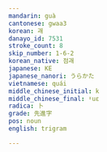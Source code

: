 ```yaml
---
mandarin: guà
cantonese: gwaa3
korean: 괘
danayo_id: 7531
stroke_count: 8
skip_number: 1-6-2
korean_native: 점괘
japanese: KE
japanese_nanori: うらかた
vietnamese: quái
middle_chinese_initial: k
middle_chinese_final: ˠuɛ
radica: 卜
grade: 先進字
pos: noun
english: trigram

---
```

